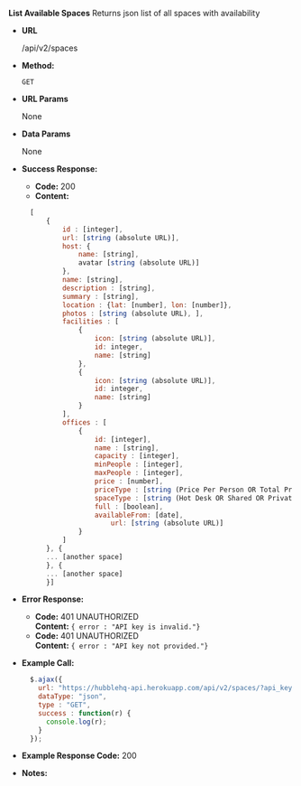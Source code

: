 **List Available Spaces**
	Returns json list of all spaces with availability

* **URL**

	/api/v2/spaces

* **Method:**

	`GET`

* **URL Params**

	None

* **Data Params**

	None

* **Success Response:**
	* **Code:** 200 <br />
	* **Content:**
  ```javascript
    [
    	{
	    	id : [integer],
	    	url: [string (absolute URL)],
	    	host: {
	    		name: [string],
	    		avatar [string (absolute URL)]
    		},
    		name: [string],
	    	description : [string],
        	summary : [string],
	    	location : {lat: [number], lon: [number]},
	    	photos : [string (absolute URL), ],
	    	facilities : [
	    		{
	    			icon: [string (absolute URL)],
	    			id: integer,
	    			name: [string]
	    		},
	    		{
	    			icon: [string (absolute URL)],
	    			id: integer,
	    			name: [string]
	    		}
	    	],
	    	offices : [
	    		{
	    			id: [integer],
	    			name : [string],
	    			capacity : [integer],
	    			minPeople : [integer],
	    			maxPeople : [integer],
	    			price : [number],
	    			priceType : [string (Price Per Person OR Total Price)],
	    			spaceType : [string (Hot Desk OR Shared OR Private)],
	    			full : [boolean],
			    	availableFrom: [date],
    			    	url: [string (absolute URL)]
	    		}
	    	]
	    }, {
	    ... [another space]
	    }, {
	    ... [another space]
	    }]
  ```

* **Error Response:**

  * **Code:** 401 UNAUTHORIZED <br />
    **Content:** `{ error : "API key is invalid."}`
  * **Code:** 401 UNAUTHORIZED <br />
    **Content:** `{ error : "API key not provided."}`

* **Example Call:**

  ```javascript
    $.ajax({
      url: "https://hubblehq-api.herokuapp.com/api/v2/spaces/?api_key=your_api_key",
      dataType: "json",
      type : "GET",
      success : function(r) {
        console.log(r);
      }
    });
  ```
* **Example Response Code:** 200 <br />

* **Notes:**
